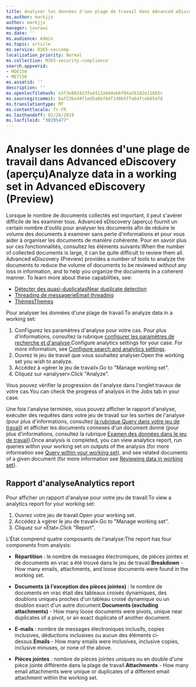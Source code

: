 ```yaml
---
title: Analyser les données d'une plage de travail dans Advanced eDiscovery (aperçu)
ms.author: markjjo
author: markjjo
manager: laurawi
ms.date: ''
ms.audience: Admin
ms.topic: article
ms.service: O365-seccomp
localization_priority: Normal
ms.collection: M365-security-compliance
search.appverid:
- MOE150
- MET150
ms.assetid: ''
description: ''
ms.openlocfilehash: e3f3e863423fe4312a944eb6f04a58182e11665c
ms.sourcegitcommit: baf23be44f1ed5abbf84f140b5ffa64fce605478
ms.translationtype: MT
ms.contentlocale: fr-FR
ms.lasthandoff: 02/26/2019
ms.locfileid: "30295477"
---
```

# <a name="analyze-data-in-a-working-set-in-advanced-ediscovery-preview"></a><span data-ttu-id="deb3d-102">Analyser les données d'une plage de travail dans Advanced eDiscovery (aperçu)</span><span class="sxs-lookup"><span data-stu-id="deb3d-102">Analyze data in a working set in Advanced eDiscovery (Preview)</span></span>

<span data-ttu-id="deb3d-p101">Lorsque le nombre de documents collectés est important, il peut s'avérer difficile de les examiner tous. Advanced eDiscovery (aperçu) fournit un certain nombre d'outils pour analyser les documents afin de réduire le volume des documents à examiner sans perte d'informations et pour vous aider à organiser les documents de manière cohérente. Pour en savoir plus sur ces fonctionnalités, consultez les éléments suivants:</span><span class="sxs-lookup"><span data-stu-id="deb3d-p101">When the number of collected documents is large, it can be quite difficult to review them all. Advanced eDiscovery (Preview) provides a number of tools to analyze the documents to reduce the volume of documents to be reviewed without any loss in information, and to help you organize the documents in a coherent manner. To learn more about these capabilities, see:</span></span>

- [<span data-ttu-id="deb3d-106">Détecter des quasi-duplicatas</span><span class="sxs-lookup"><span data-stu-id="deb3d-106">Near duplicate detection</span></span>](near-duplicates.md)
- [<span data-ttu-id="deb3d-107">Threading de messagerie</span><span class="sxs-lookup"><span data-stu-id="deb3d-107">Email threading</span></span>](email-threading.md)
- [<span data-ttu-id="deb3d-108">Thèmes</span><span class="sxs-lookup"><span data-stu-id="deb3d-108">Themes</span></span>](themes.md)

<span data-ttu-id="deb3d-109">Pour analyser les données d'une plage de travail:</span><span class="sxs-lookup"><span data-stu-id="deb3d-109">To analyze data in a working set:</span></span>

1. <span data-ttu-id="deb3d-p102">ConFigurez les paramètres d'analyse pour votre cas. Pour plus d'informations, consultez la rubrique [configurer les paramètres de recherche et d'analyse](configure-search-analytics-settings.md).</span><span class="sxs-lookup"><span data-stu-id="deb3d-p102">Configure analytics settings for your case. For more information, see [Configure search and analytics settings](configure-search-analytics-settings.md).</span></span>
2. <span data-ttu-id="deb3d-112">Ouvrez le jeu de travail que vous souhaitez analyser.</span><span class="sxs-lookup"><span data-stu-id="deb3d-112">Open the working set you wish to analyze.</span></span>
3. <span data-ttu-id="deb3d-113">Accédez à «gérer le jeu de travail».</span><span class="sxs-lookup"><span data-stu-id="deb3d-113">Go to "Manage working set".</span></span>
4. <span data-ttu-id="deb3d-114">Cliquez sur «analyser».</span><span class="sxs-lookup"><span data-stu-id="deb3d-114">Click "Analyze".</span></span>

<span data-ttu-id="deb3d-115">Vous pouvez vérifier la progression de l'analyse dans l'onglet travaux de votre cas.</span><span class="sxs-lookup"><span data-stu-id="deb3d-115">You can check the progress of analysis in the Jobs tab in your case.</span></span>

 <span data-ttu-id="deb3d-116">Une fois l'analyse terminée, vous pouvez afficher le rapport d'analyse, exécuter des requêtes dans votre jeu de travail sur les sorties de l'analyse (pour plus d'informations, consultez [la rubrique Query dans votre jeu de travail](working-set-search.md)) et afficher les documents connexes d'un document donné (pour plus d'informations, consultez la rubrique [ Examen des données dans le jeu de travail](reviewing-data-in-working-set.md)).</span><span class="sxs-lookup"><span data-stu-id="deb3d-116">Once analysis is completed, you can view analytics report, run queries within your working set on outputs of the analysis (for more information see [Query within your working set](working-set-search.md)), and see related documents of a given document (for more information see [Reviewing data in working set](reviewing-data-in-working-set.md)).</span></span>

## <a name="analytics-report"></a><span data-ttu-id="deb3d-117">Rapport d'analyse</span><span class="sxs-lookup"><span data-stu-id="deb3d-117">Analytics report</span></span>

<span data-ttu-id="deb3d-118">Pour afficher un rapport d'analyse pour votre jeu de travail:</span><span class="sxs-lookup"><span data-stu-id="deb3d-118">To view a analytics report for your working set:</span></span>

1. <span data-ttu-id="deb3d-119">Ouvrez votre jeu de travail.</span><span class="sxs-lookup"><span data-stu-id="deb3d-119">Open your working set.</span></span>
2. <span data-ttu-id="deb3d-120">Accédez à «gérer le jeu de travail».</span><span class="sxs-lookup"><span data-stu-id="deb3d-120">Go to "Manage working set".</span></span>
3. <span data-ttu-id="deb3d-121">Cliquez sur «État».</span><span class="sxs-lookup"><span data-stu-id="deb3d-121">Click "Report".</span></span>

<span data-ttu-id="deb3d-122">L'État comprend quatre composants de l'analyse:</span><span class="sxs-lookup"><span data-stu-id="deb3d-122">The report has four components from analysis:</span></span>

- <span data-ttu-id="deb3d-123">**Répartition** : le nombre de messages électroniques, de pièces jointes et de documents en vrac a été trouvé dans le jeu de travail.</span><span class="sxs-lookup"><span data-stu-id="deb3d-123">**Breakdown** - How many emails, attachments, and loose documents were found in the working set.</span></span>

- <span data-ttu-id="deb3d-124">**Documents (à l'exception des pièces jointes)** : le nombre de documents en vrac était des tableaux croisés dynamiques, des doublons uniques proches d'un tableau croisé dynamique ou un doublon exact d'un autre document.</span><span class="sxs-lookup"><span data-stu-id="deb3d-124">**Documents (excluding attachments)** - How many loose documents were pivots, unique near duplicates of a pivot, or an exact duplicate of another document.</span></span>

- <span data-ttu-id="deb3d-125">**E-mails** : nombre de messages électroniques inclusifs, copies inclusives, déductions inclusives ou aucun des éléments ci-dessus.</span><span class="sxs-lookup"><span data-stu-id="deb3d-125">**Emails** - How many emails were inclusives, inclusive copies, inclusive minuses, or none of the above.</span></span>

- <span data-ttu-id="deb3d-126">**Pièces jointes** : nombre de pièces jointes uniques ou en double d'une pièce jointe différente dans la plage de travail.</span><span class="sxs-lookup"><span data-stu-id="deb3d-126">**Attachments** - How many email attachments were unique or duplicates of a different email attachment within the working set.</span></span>